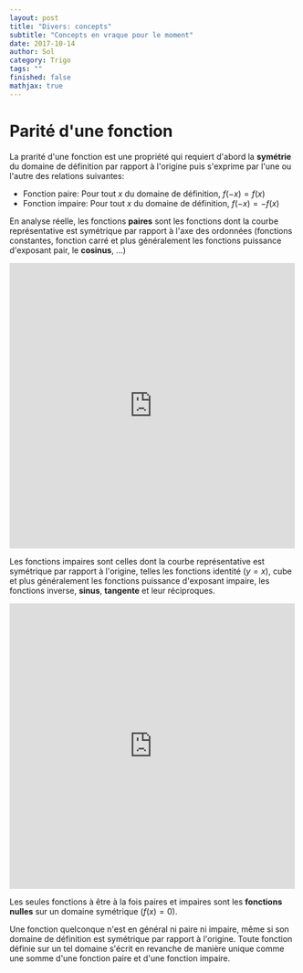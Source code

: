 ```yaml
---
layout: post
title: "Divers: concepts"
subtitle: "Concepts en vraque pour le moment"
date: 2017-10-14
author: Sol
category: Trigo
tags: ""
finished: false
mathjax: true
---
```


# Parité d'une fonction
La prarité d'une fonction est une propriété qui requiert d'abord la **symétrie** du domaine de définition par rapport à l'origine puis s'exprime par l'une ou l'autre des relations suivantes:

* Fonction paire: Pour tout $x$ du domaine de définition, $f(-x) = f(x)$
* Fonction impaire: Pour tout $x$ du domaine de définition, $f(-x) = -f(x)$

En analyse réelle, les fonctions **paires** sont les fonctions dont la courbe représentative est symétrique par rapport à l'axe des ordonnées (fonctions constantes, fonction carré et plus généralement les fonctions puissance d'exposant pair, le **cosinus**, ...)

<div>
    <iframe src="https://www.desmos.com/calculator/znpelev7r9?embed" width="500px" height="500px" style="border: 0px solid #ccc" frameborder=0></iframe>
</div>

Les fonctions impaires sont celles dont la courbe représentative est symétrique par rapport à l'origine, telles les fonctions identité ($y=x$), cube et plus généralement les fonctions puissance d'exposant impaire, les fonctions inverse, **sinus**, **tangente** et leur réciproques.

<div>
    <iframe src="https://www.desmos.com/calculator/lh5gzbe9rm?embed" width="500px" height="500px" style="border: 0px solid #ccc" frameborder=0></iframe>
</div>

Les seules fonctions à être à la fois paires et impaires sont les **fonctions nulles** sur un domaine symétrique ($f(x)=0$).

Une fonction quelconque n'est en général ni paire ni impaire, même si son domaine de définition est symétrique par rapport à l'origine. Toute fonction définie sur un tel domaine s'écrit en revanche de manière unique comme une somme d'une fonction paire et d'une fonction impaire.
